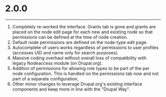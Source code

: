 # 2.0.0

---

1. Completely re-worked the interface. Grants tab is gone and grants are placed on the node edit page for each new and existing node so that permissions can be defined at the time of node creation.
2. Default node permissions are defined on the node-type edit page.
3. Autocomplete of users works regardless of permissions to user profiles (accesses UID and name only for search purposes).
4. Massive coding overhaul without overall loss of compatibility with legacy Nodeaccess module (on Drupal.org).
5. Addition of permissions for allowing role types to be part of the per node configuration. This is handled on the permissions tab now and not part of a separate configuration,
6. Other minor changes to leverage Drupal.org's existing interface components and keep more in line with the "Drupal Way".